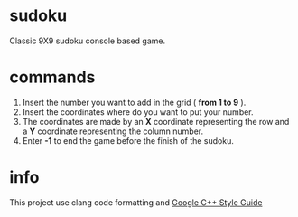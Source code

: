 # sudoku

Classic 9X9 sudoku console based game.

# commands

1. Insert the number you want to add in the grid ( **from 1 to 9** ).
2. Insert the coordinates where do you want to put your number.
3. The coordinates are made by an **X** coordinate representing the row and a **Y** coordinate representing the column number.
4. Enter **-1** to end the game before the finish of the sudoku.

# info

This project use clang code formatting and [Google C++ Style Guide](https://google.github.io/styleguide/cppguide.html)

